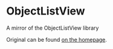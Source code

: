 # ObjectListView
A mirror of the ObjectListView library

Original can be found [on the homepage](https://www.codeproject.com/kb/list/objectlistview.aspx).
